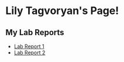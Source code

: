 # Lily Tagvoryan's Page!
## My Lab Reports
* [Lab Report 1](https://lilytagvoryan.github.io/cse15l-lab-reports/lab1)
* [Lab Report 2](https://lilytagvoryan.github.io/cse15l-lab-reports/lab2)
